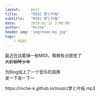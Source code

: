 ```yaml
---
layout:     post
title:      "MIDI 梦と叶桜"
subtitle:   "MIDI-梦と叶桜"
date:       2019-02-16 3:00:00 
author:     "Roche" 
header-img: "img/home-bg.jpg" 
tags:
    - MIDI 
---
```


最近在试着弹一些MIDI，稍微有点感觉了  
~~大龄钢琴少年~~  

为Blog加上了一个音乐的调用  
发一下发一下～
  
<p>https://roche-k.github.io/music/梦と叶桜.mp3</p>